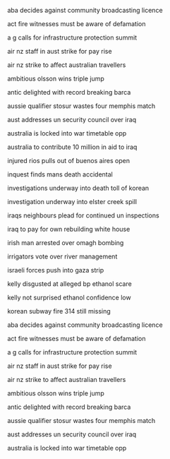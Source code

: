 aba decides against community broadcasting licence

act fire witnesses must be aware of defamation

a g calls for infrastructure protection summit

air nz staff in aust strike for pay rise

air nz strike to affect australian travellers

ambitious olsson wins triple jump

antic delighted with record breaking barca

aussie qualifier stosur wastes four memphis match

aust addresses un security council over iraq

australia is locked into war timetable opp

australia to contribute 10 million in aid to iraq

injured rios pulls out of buenos aires open

inquest finds mans death accidental

investigations underway into death toll of korean

investigation underway into elster creek spill

iraqs neighbours plead for continued un inspections

iraq to pay for own rebuilding white house

irish man arrested over omagh bombing

irrigators vote over river management

israeli forces push into gaza strip

kelly disgusted at alleged bp ethanol scare

kelly not surprised ethanol confidence low

korean subway fire 314 still missing

aba decides against community broadcasting licence

act fire witnesses must be aware of defamation

a g calls for infrastructure protection summit

air nz staff in aust strike for pay rise

air nz strike to affect australian travellers

ambitious olsson wins triple jump

antic delighted with record breaking barca

aussie qualifier stosur wastes four memphis match

aust addresses un security council over iraq

australia is locked into war timetable opp

